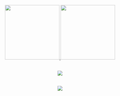 <div align="center" >
<a href="https://github.com/Gustavoo-z">
<img loading="lazy" height="180em" src="https://github-readme-stats.vercel.app/api/top-langs/?username=Gustavoo-z&layout=compact&langs_count=7&theme=transparent"/>
<img loading="lazy" height="180em" src="https://github-readme-stats.vercel.app/api?username=Gustavoo-z&show_icons=true&theme=transparent&include_all_commits=true&count_private=true"/>
</div><br><br>

<div align="center" >
  <img src="https://skillicons.dev/icons?i=html,css,javascript,git,postman,mongodb,mysql,react,nodejs,github,vscode,figma"/>
</div><br><br>

<div align="center" >
<img src="https://github-readme-activity-graph.vercel.app/graph?username=gustavoo-z&radius=16&theme=tokyo-night&area=true&order=5%22%20height=%22300%22%20alt=%22activity-graph%20graph%22"/>
</div>
